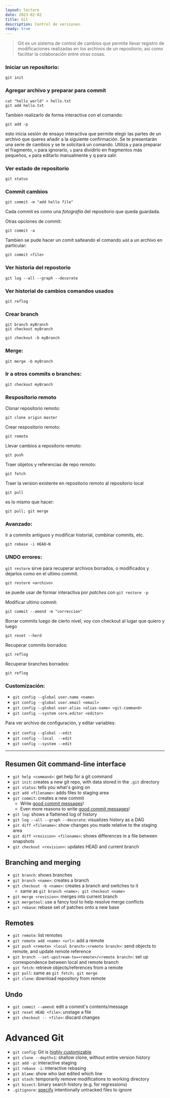 ```yaml
---
layout: lecture
date: 2023-02-02
title: Git
description: Control de versiones.
ready: true
---
```


> Git es un sistema de control de cambios que permite llevar registro de modificaciones realizadas en los archivos de un repositorio, asi como facilitar la colaboración entre otras cosas.
 

### Iniciar un repositorio:

```shell
git init
```

### Agregar archivo y preparar para commit

```shell
cat "hello world" > hello.txt
git add hello.txt
```

Tambien realizarlo de forma interactiva con el comando:

```shell
git add -p
```

esto inicia sesión de ensayo interactiva que permite elegir las partes de un archivo que queres añadir a la siguiente confirmación. Se te presentarán una serie de cambios y se te solicitará un comando. Utiliza `y` para preparar el fragmento, `n` para ignorarlo, `s` para dividirlo en fragmentos más pequeños, `e` para editarlo manualmente y q para salir.


### Ver estado de repositorio

```shell
git status
```

### Commit cambios

```shell
git commit -m "add hello file"
```
Cada commit es como una *fotografía* del repositorio que queda guardada.

Otras opciones de commit:
```shell
git commit -a
```

Tambien se pude hacer un comit salteando el comando `add` a un archivo en particular:
```shell
git commit <file>
```


### Ver historia del repostorio
```shell
git log --all --graph --decorate
```

### Ver historial de cambios comandos usados

```shell
git reflog

```

### Crear branch
```shell
git branch myBranch
git checkout myBranch
```


```shell
git checkout -b myBranch
```

### Merge:

```shell
git merge -b myBranch
```

### Ir a otros commits o branches:
```shell
git checkout myBranch
```

### Respositorio remoto

Clonar repositorio remoto:
```shell
git clone origin master
```

Crear respositorio remoto:
```shell
git remote
```

Llevar cambios a repositorio remoto:

```shell
git push
```

Traer objetos y referencias de repo remoto:
```shell
git fetch
```

Traer la version existente en repositorio remoto al repositorio local
```shell
git pull
```

es lo mismo que hacer:
```shell
git pull; git merge
```


### Avanzado:

Ir a commits antiguos y modificar historial, combinar commits, etc.

```shell
git rebase -i HEAD~N
```

### UNDO errores:

`git restore` sirve para recuperar archivos borrados, o modificados y dejarlos como en el ultimo commit.

```shell
git restore <archivo>
```

se puede usar de formar interactiva por *patches* con `git restore -p`


Modificar ultimo commit:
```shell
git commit --amend -m "correccion"
```

Borrar commits luego de cierto nivel, voy con checkout al lugar que quiero y luego
```shell
git reset --herd
```


Recuperar commits borrados:

```shell
git reflog
```

Recuperar branches borrados:
```shell
git reflog
```

### Customización:


+ `git config --global user.name <name>`
+ `git config --global user.email <email>`
+ `git config --global user.alias <alias-name> <git-command>`
+ `git config --system core.editor <editor>`


Para ver archivo de configuración, y editar variables:
+ `git config --global --edit`
+ `git config --local  --edit`
+ `git config --system --edit`



---

## Resumen Git command-line interface

- `git help <command>`: get help for a git command
- `git init`: creates a new git repo, with data stored in the `.git` directory
- `git status`: tells you what's going on
- `git add <filename>`: adds files to staging area
- `git commit`: creates a new commit
    - Write [good commit messages](https://tbaggery.com/2008/04/19/a-note-about-git-commit-messages.html)!
    - Even more reasons to write [good commit messages](https://chris.beams.io/posts/git-commit/)!
- `git log`: shows a flattened log of history
- `git log --all --graph --decorate`: visualizes history as a DAG
- `git diff <filename>`: show changes you made relative to the staging area
- `git diff <revision> <filename>`: shows differences in a file between snapshots
- `git checkout <revision>`: updates HEAD and current branch

## Branching and merging

- `git branch`: shows branches
- `git branch <name>`: creates a branch
- `git checkout -b <name>`: creates a branch and switches to it
    - same as `git branch <name>; git checkout <name>`
- `git merge <revision>`: merges into current branch
- `git mergetool`: use a fancy tool to help resolve merge conflicts
- `git rebase`: rebase set of patches onto a new base

## Remotes

- `git remote`: list remotes
- `git remote add <name> <url>`: add a remote
- `git push <remote> <local branch>:<remote branch>`: send objects to remote, and update remote reference
- `git branch --set-upstream-to=<remote>/<remote branch>`: set up correspondence between local and remote branch
- `git fetch`: retrieve objects/references from a remote
- `git pull`: same as `git fetch; git merge`
- `git clone`: download repository from remote

## Undo

- `git commit --amend`: edit a commit's contents/message
- `git reset HEAD <file>`: unstage a file
- `git checkout -- <file>`: discard changes

# Advanced Git

- `git config`: Git is [highly customizable](https://git-scm.com/docs/git-config)
- `git clone --depth=1`: shallow clone, without entire version history
- `git add -p`: interactive staging
- `git rebase -i`: interactive rebasing
- `git blame`: show who last edited which line
- `git stash`: temporarily remove modifications to working directory
- `git bisect`: binary search history (e.g. for regressions)
- `.gitignore`: [specify](https://git-scm.com/docs/gitignore) intentionally untracked files to ignore
